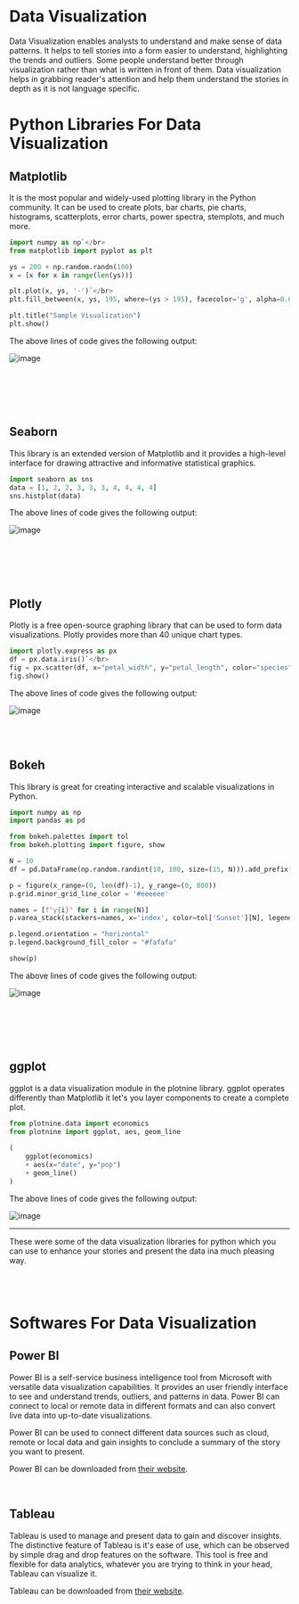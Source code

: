 # Data Visualization

Data Visualization enables analysts to understand and make sense of data patterns. It helps to tell stories into a form easier to understand, highlighting the trends and outliers. Some people understand better through visualization rather than what is written in front of them. Data visualization helps in grabbing reader's attention and help them understand the stories in depth as it is not language specific.

# Python Libraries For Data Visualization

## Matplotlib

It is the most popular and widely-used plotting library in the Python community. It can be used to create plots, bar charts, pie charts, histograms, scatterplots, error charts, power spectra, stemplots, and much more.

```python
import numpy as np`</br>
from matplotlib import pyplot as plt

ys = 200 + np.random.randn(100)
x = [x for x in range(len(ys))]

plt.plot(x, ys, '-')`</br>
plt.fill_between(x, ys, 195, where=(ys > 195), facecolor='g', alpha=0.6)

plt.title("Sample Visualization")
plt.show()
```

The above lines of code gives the following output:

![image](https://github.com/tauqeeer/RoadmapsMarkdown/assets/96877527/ef97eb7b-3ff7-4dc6-acd0-81806988cf64)

</br>
</br>
</br>
</br>

## Seaborn

This library is an extended version of Matplotlib and it provides a high-level interface for drawing attractive and informative statistical graphics. 

```python
import seaborn as sns
data = [1, 2, 2, 3, 3, 3, 4, 4, 4, 4]
sns.histplot(data)
```

The above lines of code gives the following output:

![image](https://github.com/tauqeeer/RoadmapsMarkdown/assets/96877527/c4714147-4aeb-4778-a56a-0885f4685016)

</br>
</br>
</br>
</br>

## Plotly

Plotly is a free open-source graphing library that can be used to form data visualizations. Plotly provides more than 40 unique chart types.

```python
import plotly.express as px
df = px.data.iris()`</br>
fig = px.scatter(df, x="petal_width", y="petal_length", color="species")
fig.show()
```

The above lines of code gives the following output:

![image](https://github.com/tauqeeer/RoadmapsMarkdown/assets/96877527/245e72e9-3b72-4c81-8276-eff439333ee4)

</br>
</br>

## Bokeh

This library is great for creating interactive and scalable visualizations in Python. 

```python
import numpy as np
import pandas as pd

from bokeh.palettes import tol
from bokeh.plotting import figure, show

N = 10
df = pd.DataFrame(np.random.randint(10, 100, size=(15, N))).add_prefix('y')

p = figure(x_range=(0, len(df)-1), y_range=(0, 800))
p.grid.minor_grid_line_color = '#eeeeee'

names = [f"y{i}" for i in range(N)]
p.varea_stack(stackers=names, x='index', color=tol['Sunset'][N], legend_label=names, source=df)

p.legend.orientation = "horizontal"
p.legend.background_fill_color = "#fafafa"

show(p)
```

The above lines of code gives the following output:

![image](https://github.com/tauqeeer/RoadmapsMarkdown/assets/96877527/790722cc-6318-4591-ac62-d1d22f6ee262)

</br>
</br>
</br>
</br>

## ggplot

ggplot is a data visualization module in the plotnine library. ggplot operates differently than Matplotlib it let's you layer components to create a complete plot.

```python
from plotnine.data import economics
from plotnine import ggplot, aes, geom_line
 
(
    ggplot(economics)  
    + aes(x="date", y="pop")  
    + geom_line()  
)
```
The above lines of code gives the following output:

![image](https://github.com/tauqeeer/RoadmapsMarkdown/assets/96877527/1c7b7a14-d198-47a4-bf25-12422b536c3d)

---
These were some of the data visualization libraries for python which you can use to enhance your stories and present the data ina much pleasing way.

</br>
</br>

# Softwares For Data Visualization

## Power BI

Power BI is a self-service business intelligence tool from Microsoft with versatile data visualization capabilities. It provides an user friendly interface to see and understand trends, outliers, and patterns in data. Power BI can connect to local or remote data in different formats and can also convert live data into up-to-date visualizations. 

Power BI can be used to connect different data sources such as cloud, remote or local data and gain insights to conclude a summary of the story you want to present.

Power BI can be downloaded from [their website](https://powerbi.microsoft.com/en-us/downloads/).

<br>


## Tableau

Tableau is used to manage and present data to gain and discover insights. The distinctive feature of Tableau is it's ease of use, which can be observed by simple drag and drop features on the software. This tool is free and flexible for data analytics, whatever you are trying to think in your head, Tableau can visualize it.



Tableau can be downloaded from [their website](https://www.tableau.com/products/desktop).

